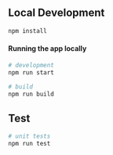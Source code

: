## Local Development

```bash
npm install
```

#### Running the app locally

```bash
# development
npm run start
```

```bash
# build
npm run build
```

## Test

```bash
# unit tests
npm run test
```